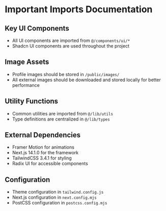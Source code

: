 # Important Imports Documentation

## Key UI Components
- All UI components are imported from `@/components/ui/*`
- Shadcn UI components are used throughout the project

## Image Assets
- Profile images should be stored in `/public/images/`
- All external images should be downloaded and stored locally for better performance

## Utility Functions
- Common utilities are imported from `@/lib/utils`
- Type definitions are centralized in `@/lib/types`

## External Dependencies
- Framer Motion for animations
- Next.js 14.1.0 for the framework
- TailwindCSS 3.4.1 for styling
- Radix UI for accessible components

## Configuration
- Theme configuration in `tailwind.config.js`
- Next.js configuration in `next.config.mjs`
- PostCSS configuration in `postcss.config.mjs`